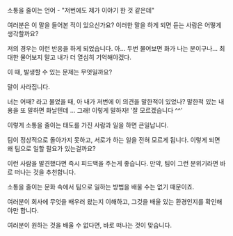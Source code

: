 소통을 줄이는 언어 - "저번에도 제가 이야기 한 것 같은데"

여러분은 이 말을 들어본 적이 있으신가요? 이러한 말을 하게 되면 듣는 사람은 어떻게 생각할까요?

저의 경우는 이런 반응을 하게 되었습니다. 아... 두번 물어보면 화가 나는 분이구나... 최대한 물어보지 말고 내가 더 열심히 기억해야겠다.

이 때, 발생할 수 있는 문제는 무엇일까요?

말이 사라집니다.

너는 어때? 라고 물었을 때, 아 내가 저번에 이 의견을 말한적이 있었나? 말한적 있는 내용을 또 말하면 화날텐데 ... 그래! 이렇게 말하자! '잘 모르겠습니다 ^^'

이렇게 소통을 줄이는 태도를 가진 사람과 일을 하면 큰일납니다.

팀이 정상적으로 돌아가지 못하고, 서로가 하는 일을 전혀 모르게 됩니다. 이렇게 되면 왜 팀으로 일할 필요가 있는걸까요?

이런 사람을 발견했다면 즉시 피드백을 주는게 좋습니다. 만약, 팀이 그런 분위기라면 바로 떠나는 것을 추천합니다.

소통을 줄이는 문화 속에서 팀으로 일하는 방법을 배울 수는 없기 때문이죠.

여러분이 회사에 무엇을 배우러 왔는지 이해하고, 그것을 배울 있는 환경인지를 확인해야만 합니다.

여러분이 원하는 것을 배울 수 없다면, 바로 떠나는 것이 맞습니다.
